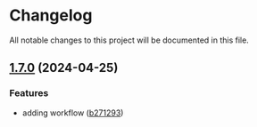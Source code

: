 # Changelog

All notable changes to this project will be documented in this file.

## [1.7.0](https://github.com/axetrading/terraform-helm-kubernetes-modules/compare/v1.6.6...v1.7.0) (2024-04-25)


### Features

* adding workflow ([b271293](https://github.com/axetrading/terraform-helm-kubernetes-modules/commit/b2712931d5cf1f0cca572343c5750d73ab95e005))
